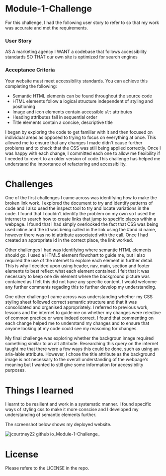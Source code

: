 # Module-1-Challenge

For this challenge, I had the following user story to refer to so that my work was accurate and met the requirements.

### User Story
AS A marketing agency
I WANT a codebase that follows accessibility standards
SO THAT our own site is optimized for search engines

### Acceptance Criteria

Your website must meet accessibility standards. You can achieve this completing the following:

* Semantic HTML elements can be found throughout the source code
* HTML elements follow a logical structure independent of styling and positioning
* Image and icon elements contain accessible `alt` attributes
* Heading attributes fall in sequential order
* Title elements contain a concise, descriptive title

I began by exploring the code to get familiar with it and then focused on individual areas as opposed to trying to focus on everything at once. This allowed me to ensure that any changes I made didn't cause further problems and to check that the CSS was still being applied correctly. Once I was happy with each change, I committed each one to allow me flexibility if I needed to revert to an older version of code.This challenge has helped me understand the importance of refactoring and accessibility. 

# Challenges 
 
 One of the first challenges I came across was identifying how to make the broken link work. I explored the document to try and identify patterns of code and I also used the inspect tool to try and locate variations in the code. I found that I couldn't identify the problem on my own so I used the internet to search how to create links that jump to specific places within a webpage. I found that I had simply overlooked the fact that CSS was being used inline and the id was being called in the link using the #and id name, however there was no id attribute associated with the call. Once I had created an appropriate id in the correct place, the link worked.

 Other challenges I had was identifying where semantic HTML elements should go. I used a HTML5 element flowchart to guide me, but I also required the use of the internet to explore each element in further detail. This is why I decided upon using header, nav, main, section and footer elements to best reflect what each element contained. I felt that it was necessary to keep one div element where the background picture was contained as I felt this did not have any specific content. I would welcome any further comments regading this to further develop my understanding.
 
 One other challenge I came across was understanding whether my CSS styling sheet followed correct semantic structure and that it was consolidated and organised appropriately. I referred to previous work, lessons and the internet to guide me on whether my changes were relective of common practice or were indeed correct. I found that commenting on each change helped me to understand my changes and to ensure that anyone looking at my code could see my reasoning for changes. 
 
 My final challenge was exploring whether the backgroun image required something similar to an alt attribute. Researching this query on the internet taught me that there were a few ways this could be done, such as using an aria-lable attribute. However, I chose the title attribute as the background image is not necessary to the overall understanding of the webpage's meaning but I wanted to still give some information for accessibility purposes.

# Things I learned

I learnt to be resilient and work in a systematic manner. I found specific ways of styling css to make it more conscise and I developed my understanding of semantic elements further.

The screenshot below shows my deployed website.

![jcourtney22 github io_Module-1-Challenge_](https://user-images.githubusercontent.com/115502589/197534815-5046c471-8dbf-416a-ac03-df3e2c8daab7.png)
 
# License
  
Please refere to the LICENSE in the repo.
